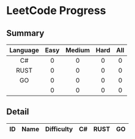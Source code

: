 # LeetCode Progress

## Summary
|Language| Easy |Medium| Hard |  All |
|:------:|:----:|:----:|:----:|:----:|
|   C#   |    0 |    0 |    0 |    0 |
|  RUST  |    0 |    0 |    0 |    0 |
|   GO   |    0 |    0 |    0 |    0 |
|        |    0 |    0 |    0 |    0 |

## Detail
|  ID|Name                                                |Difficulty| C# |RUST| GO |
|---:|:---------------------------------------------------|:--------:|:--:|:--:|:--:|